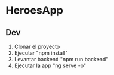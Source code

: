 # HeroesApp

## Dev

1. Clonar el proyecto
2. Ejecutar "npm install"
3. Levantar backend "npm run backend"
4. Ejecutar la app "ng serve -o"
